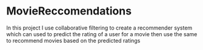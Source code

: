 # MovieReccomendations
In this project I use collaborative filtering to create a recommender system which can used to predict the rating of a user for a movie then use the same to recommend movies based on the predicted ratings
